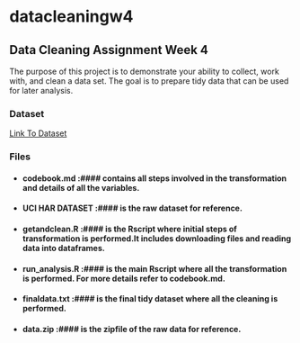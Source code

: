 # datacleaningw4

## Data Cleaning Assignment Week 4

The purpose of this project is to demonstrate your ability to collect, work with, and clean a data set. The goal is to prepare tidy data that can be used for later analysis.

### Dataset

[Link To Dataset](https://d396qusza40orc.cloudfront.net/getdata%2Fprojectfiles%2FUCI%20HAR%20Dataset.zip)

### Files

* #### codebook.md :#### contains all steps involved in the transformation and details of all the variables.
* #### UCI HAR DATASET :#### is the raw dataset for reference.
* #### getandclean.R :#### is the Rscript where initial steps of transformation is performed.It includes downloading files and reading data into dataframes.
* #### run_analysis.R :#### is the main Rscript where all the transformation is performed. For more details refer to codebook.md.
* #### finaldata.txt :#### is the final tidy dataset where all the cleaning is performed.
* #### data.zip :#### is the zipfile of the raw data for reference.
